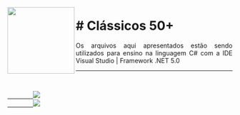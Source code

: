 <p><img src="https://user-images.githubusercontent.com/63436406/154585422-757f1c04-2fb4-49a5-8292-c37a6b760b0e.png" align="left" height="150px" width="150px">
    <h1># Clássicos 50+</h1> 
    <p align="justify">
    Os arquivos aqui apresentados estão sendo utilizados para ensino na linguagem C# com a IDE Visual Studio | Framework .NET 5.0
</p>      

---

<br>
    <code><a href="https:/discord.com">
        <img src="https://img.shields.io/badge/Léo Albergaria%20-%237289DA.svg?&style=for-the-badge&logo=discord&logoColor=white" /></a></code>
    <code><a href="https://www.linkedin.com/in/adm-leo-albergaria/">
        <img src="https://img.shields.io/badge/linkedin%20-%230077B5.svg?&style=for-the-badge&logo=linkedin&logoColor=white" /></a></code>
<br>     

